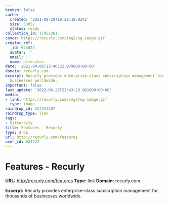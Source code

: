 ```yaml
---
broken: false
cache:
  created: '2021-09-20T19:29:18.024Z'
  size: 53052
  status: ready
collection_id: 17452361
cover: https://recurly.com/img2/og-image.gif
creator_ref:
  _id: 624427
  avatar: ''
  email: ''
  name: pitosalas
date: '2021-04-06T13:40:22.979000+00:00'
domain: recurly.com
excerpt: Recurly provides enterprise-class subscription management for thousands of
  businesses worldwide.
important: false
last_update: '2022-06-23T22:43:23.861000+00:00'
media:
- link: https://recurly.com/img2/og-image.gif
  type: image
raindrop_id: 257323507
raindrop_type: link
tags:
- Sittercity
title: Features - Recurly
type: drop
url: http://recurly.com/features
user_id: 624427
---
```


# Features - Recurly

**URL:** http://recurly.com/features
**Type:** link
**Domain:** recurly.com

**Excerpt:** Recurly provides enterprise-class subscription management for thousands of businesses worldwide.
